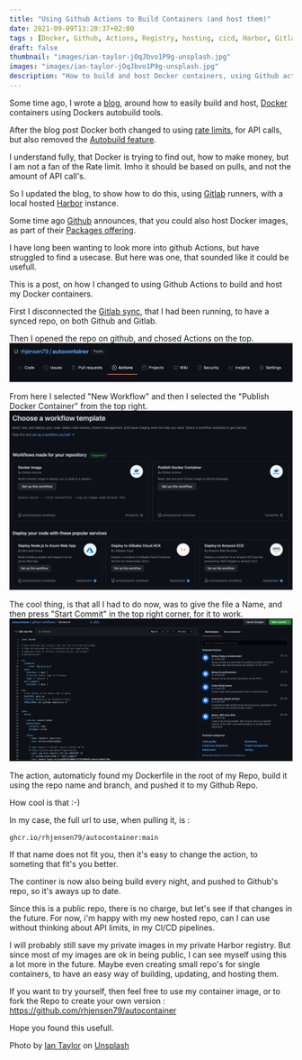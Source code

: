```yaml
---
title: "Using Github Actions to Build Containers (and host them)"
date: 2021-09-09T13:20:37+02:00
tags : [Docker, Github, Actions, Registry, hosting, cicd, Harbor, Gitlab]
draft: false
thumbnail: "images/ian-taylor-jOqJbvo1P9g-unsplash.jpg"
images: "images/ian-taylor-jOqJbvo1P9g-unsplash.jpg"
description: "How to build and host Docker containers, using Github actions"
---
```

Some time ago, I wrote a [blog](https://www.robert-jensen.dk/posts/2021-easy-updating-cdicd-tools/), around how to easily build and host, [Docker](https://www.docker.com) containers using Dockers autobuild tools.

After the blog post Docker both changed to using [rate limits](https://www.docker.com/increase-rate-limits), for API calls, but also removed the [Autobuild feature](https://www.docker.com/blog/changes-to-docker-hub-autobuilds/).

I understand fully, that Docker is trying to find out, how to make money, but I am not a fan of the Rate limit. Imho it should be based on pulls, and not the amount of API call's.

So I updated the blog, to show how to do this, using [Gitlab](https://gitlab.com) runners, with a local hosted [Harbor](https://goharbor.io) instance. 

Some time ago [Github](https://github.com) announces, that you could also host Docker images, as part of their [Packages offering](https://github.com/features/packages).

I have long been wanting to look more into github Actions, but have struggled to find a usecase. But here was one, that sounded like it could be usefull.

This is a post, on how I changed to using Github Actions to build and host my Docker containers.

First I disconnected the [Gitlab sync](https://docs.gitlab.com/ee/user/project/repository/repository_mirroring.html), that I had been running, to have a synced repo, on both Github and Gitlab.

Then I opened the repo on github, and chosed Actions on the top.
![Actions menu](images/actions_menu.png)

From here I selected "New Workflow" and then I selected the "Publish Docker Container" from the top right.
![Publish Docker Container](images/workflow_templates.png)

The cool thing, is that all I had to do now, was to give the file a Name, and then press "Start Commit" in the top right corner, for it to work.
![Action Code](images/action_code.png)

The action, automaticly found my Dockerfile in the root of my Repo, build it using the repo name and branch, and pushed it to my Github Repo. 

How cool is that :-) 

In my case, the full url to use, when pulling it, is :
```
ghcr.io/rhjensen79/autocontainer:main
```
If that name does not fit you, then it's easy to change the action, to someting that fit's you better. 

The continer is now also being build every night, and pushed to Github's repo, so it's aways up to date.

Since this is a public repo, there is no charge, but let's see if that changes in the future.
For now, i'm happy with my new hosted repo, can I can use without thinking about API limits, in my CI/CD pipelines.

I will probably still save my private images in my private Harbor registry. But since most of my images are ok in being public, I can see myself using this a lot more in the future. Maybe even creating small repo's for single containers, to have an easy way of building, updating, and hosting them.

If you want to try yourself, then feel free to use my container image, or to fork the Repo to create your own version : https://github.com/rhjensen79/autocontainer 

Hope you found this usefull. 

Photo by <a href="https://unsplash.com/@carrier_lost?utm_source=unsplash&utm_medium=referral&utm_content=creditCopyText">Ian Taylor</a> on <a href="https://unsplash.com/s/photos/containers?utm_source=unsplash&utm_medium=referral&utm_content=creditCopyText">Unsplash</a>
  